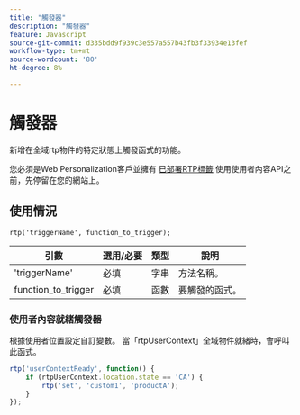 ```yaml
---
title: "觸發器"
description: "觸發器"
feature: Javascript
source-git-commit: d335bdd9f939c3e557a557b43fb3f33934e13fef
workflow-type: tm+mt
source-wordcount: '80'
ht-degree: 8%

---
```



# 觸發器

新增在全域rtp物件的特定狀態上觸發函式的功能。

您必須是Web Personalization客戶並擁有 [已部署RTP標籤](https://experienceleague.adobe.com/en/docs/marketo/using/product-docs/web-personalization/rtp-tag-implementation/deploy-the-rtp-javascript) 使用使用者內容API之前，先停留在您的網站上。

## 使用情況

`rtp('triggerName', function_to_trigger);`

| 引數 | 選用/必要 | 類型 | 說明 |
|---------------------|-------------------|----------|----------------------|
| &#39;triggerName&#39; | 必填 | 字串 | 方法名稱。 |
| function_to_trigger | 必填 | 函數 | 要觸發的函式。 |


### 使用者內容就緒觸發器

根據使用者位置設定自訂變數。 當「rtpUserContext」全域物件就緒時，會呼叫此函式。

```javascript
rtp('userContextReady', function() {
    if (rtpUserContext.location.state == 'CA') {
        rtp('set', 'custom1', 'productA');
    }
});
```
